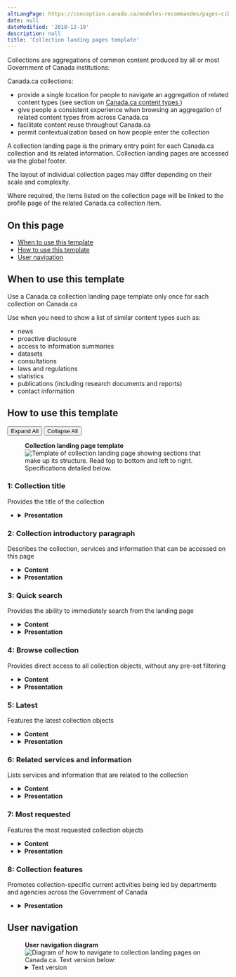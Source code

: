 ```yaml
---
altLangPage: https://conception.canada.ca/modeles-recommandes/pages-cibles-collections.html
date: null
dateModified: '2018-12-19'
description: null
title: 'Collection landing pages template'
---
```



<div>
 
 <section>
  <p>
   Collections are aggregations of common content produced by all or most Government of Canada institutions:
  </p>
  <p>
   Canada.ca collections:
  </p>
  <ul>
   <li>
    provide a single location for people to navigate an aggregation of related content types (see section on
    <a href="{{ site.url }}/architecture/content-types.html">
     Canada.ca content types
    </a>
    )
   </li>
   <li>
    give people a consistent experience when browsing an aggregation of related content types from across Canada.ca
   </li>
   <li>
    facilitate content reuse throughout Canada.ca
   </li>
   <li>
    permit contextualization based on how people enter the collection
   </li>
  </ul>
  <p>
   A collection landing page is the primary entry point for each Canada.ca collection and its related information. Collection landing pages are accessed via the global footer.
  </p>
  <p>
   The layout of individual collection pages may differ depending on their scale and complexity.
  </p>
  <p>
   Where required, the items listed on the collection page will be linked to the profile page of the related Canada.ca collection item.
  </p>
 </section>
 <section>
  <h2>
   On this page
  </h2>
  <ul>
   <li>
    <a href="#use">
     When to use this template
    </a>
   </li>
   <li>
    <a href="#specifications">
     How to use this template
    </a>
   </li>
   <li>
    <a href="#navigation">
     User navigation
    </a>
   </li>
  </ul>
 </section>
 <section>
  <h2 id="use">
   When to use this template
  </h2>
  <p>
   Use a Canada.ca collection landing page template only once for each collection on Canada.ca
  </p>
  <p>
   Use when you need to show a list of similar content types such as:
  </p>
  <ul>
   <li>
    news
   </li>
   <li>
    proactive disclosure
   </li>
   <li>
    access to information summaries
   </li>
   <li>
    datasets
   </li>
   <li>
    consultations
   </li>
   <li>
    laws and regulations
   </li>
   <li>
    statistics
   </li>
   <li>
    publications (including research documents and reports)
   </li>
   <li>
    contact information
   </li>
  </ul>
 </section>
 <section>
  <h2 id="specifications">
   How to use this template
  </h2>
  <div class="btn-group mrgn-bttm-sm">
   <button class="btn btn-default wb-toggle" data-toggle='{"selector": "details", "parent": "#template-elements", "type": "on"}' type="button">
    Expand All
   </button>
   <button class="btn btn-default wb-toggle" data-toggle='{"selector": "details", "parent": "#template-elements", "type": "off"}' type="button">
    Collapse All
   </button>
  </div>
  <div class="row">
   <div class="col-lg-6 pull-right">
    <figure class="mrgn-bttm-lg">
     <figcaption class="text-center">
      <b>
       Collection landing page template
      </b>
     </figcaption>
     <img alt="Template of collection landing page showing sections that make up its structure. Read top to bottom and left to right. Specifications detailed below." class="full-width" src="https://www.canada.ca/content//dam/tbs-sct/images/government-communications/canada-content-style-guide/collection-landing-page-eng.jpg"/>
    </figure>
   </div>
   <div class="col-lg-6 pull-left">
    <section id="template-elements">
     <section>
      <h3>
       1: Collection title
      </h3>
      <p>
       Provides the title of the collection
      </p>
      <ul class="list-unstyled">
       <li id="element2">
        <details class="mrgn-bttm-sm">
         <summary class="wb-toggle" data-toggle='{"print":"on"}'>
          <strong>
           Presentation
          </strong>
         </summary>
         <ul>
          <li>
           the collection title must be a unique H1
          </li>
          <li>
           must be the first component on the page
          </li>
         </ul>
        </details>
       </li>
      </ul>
     </section>
     <section>
      <h3>
       2: Collection introductory paragraph
      </h3>
      <p>
       Describes the collection, services and information that can be accessed on this page
      </p>
      <ul class="list-unstyled">
       <li id="element3">
        <details class="mrgn-bttm-sm">
         <summary class="wb-toggle" data-toggle='{"print":"on"}'>
          <strong>
           Content
          </strong>
         </summary>
         <ul>
          <li>
           provides an overview of the collection
          </li>
          <li>
           keep the text short and concise
          </li>
          <li>
           written for a grade 6-8 reading level
          </li>
         </ul>
        </details>
       </li>
       <li id="element4">
        <details class="mrgn-bttm-sm">
         <summary class="wb-toggle" data-toggle='{"print":"on"}'>
          <strong>
           Presentation
          </strong>
         </summary>
         <ul>
          <li>
           appears below the collection title
          </li>
         </ul>
        </details>
       </li>
      </ul>
     </section>
     <section>
      <h3>
       3: Quick search
      </h3>
      <p>
       Provides the ability to immediately search from the landing page
      </p>
      <ul class="list-unstyled">
       <li id="element5">
        <details class="mrgn-bttm-sm">
         <summary class="wb-toggle" data-toggle='{"print":"on"}'>
          <strong>
           Content
          </strong>
         </summary>
         <ul>
          <li>
           must be implemented using appropriate
           <abbr title="Web Experience Toolkit">
            WET
           </abbr>
           components
          </li>
         </ul>
        </details>
       </li>
       <li id="element6">
        <details class="mrgn-bttm-sm">
         <summary class="wb-toggle" data-toggle='{"print":"on"}'>
          <strong>
           Presentation
          </strong>
         </summary>
         <ul>
          <li>
           appears below the collection introductory paragraph
          </li>
          <li>
           heading is labelled “Find a [collection object]”
          </li>
         </ul>
        </details>
       </li>
      </ul>
     </section>
     <section>
      <h3>
       4: Browse collection
      </h3>
      <p>
       Provides direct access to all collection objects, without any pre-set filtering
      </p>
      <ul class="list-unstyled">
       <li id="element7">
        <details class="mrgn-bttm-sm">
         <summary class="wb-toggle" data-toggle='{"print":"on"}'>
          <strong>
           Content
          </strong>
         </summary>
         <ul>
          <li>
           provides unfiltered access to the collection’s faceted finder
          </li>
         </ul>
        </details>
       </li>
       <li id="element8">
        <details class="mrgn-bttm-sm">
         <summary class="wb-toggle" data-toggle='{"print":"on"}'>
          <strong>
           Presentation
          </strong>
         </summary>
         <ul>
          <li>
           appears below the quick search function
          </li>
          <li>
           heading is labelled “Browse [collection objects]”
          </li>
         </ul>
        </details>
       </li>
      </ul>
     </section>
     <section>
      <h3>
       5: Latest
      </h3>
      <p>
       Features the latest collection objects
      </p>
      <ul class="list-unstyled">
       <li id="element9">
        <details class="mrgn-bttm-sm">
         <summary class="wb-toggle" data-toggle='{"print":"on"}'>
          <strong>
           Content
          </strong>
         </summary>
         <ul>
          <li>
           lists the latest collection objects based upon the date they were added to the collection
          </li>
          <li>
           a minimum of 2 links is recommended
          </li>
          <li>
           a maximum of 7 links is allowed
          </li>
          <li>
           links to all collection objects sorted by date
          </li>
         </ul>
        </details>
       </li>
       <li id="element10">
        <details class="mrgn-bttm-sm">
         <summary class="wb-toggle" data-toggle='{"print":"on"}'>
          <strong>
           Presentation
          </strong>
         </summary>
         <ul>
          <li>
           appears to the right of the quick search function
          </li>
          <li>
           heading is labelled “Latest [collection objects]”
          </li>
         </ul>
        </details>
       </li>
      </ul>
     </section>
     <section>
      <h3>
       6: Related services and information
      </h3>
      <p>
       Lists services and information that are related to the collection
      </p>
      <ul class="list-unstyled">
       <li id="element11">
        <details class="mrgn-bttm-sm">
         <summary class="wb-toggle" data-toggle='{"print":"on"}'>
          <strong>
           Content
          </strong>
         </summary>
         <ul>
          <li>
           lists topics, services and information related to the collection
          </li>
          <li>
           services and information are prioritized based on page-view metrics and user-research
          </li>
          <li>
           a minimum of 6 items is recommended
          </li>
          <li>
           a maximum of 15 items is allowed
          </li>
          <li>
           the optimal character limit for hyperlinks is 45 characters (with spaces) for both official languages, but can extend to 75 characters (with spaces)
          </li>
          <li>
           the character limit for description text (doormat) is 120 characters (with spaces) in both official languages. Description text does not contain hyperlinked text
          </li>
         </ul>
        </details>
       </li>
       <li id="element12">
        <details class="mrgn-bttm-sm">
         <summary class="wb-toggle" data-toggle='{"print":"on"}'>
          <strong>
           Presentation
          </strong>
         </summary>
         <ul>
          <li>
           appears below “Browse [collection objects]”
          </li>
          <li>
           heading is labelled “Related services and information”
          </li>
          <li>
           priority sequencing is from left to right
          </li>
         </ul>
        </details>
       </li>
      </ul>
     </section>
     <section>
      <h3>
       7: Most requested
      </h3>
      <p>
       Features the most requested collection objects
      </p>
      <ul class="list-unstyled">
       <li id="element13">
        <details class="mrgn-bttm-sm">
         <summary class="wb-toggle" data-toggle='{"print":"on"}'>
          <strong>
           Content
          </strong>
         </summary>
         <ul>
          <li>
           use the
           <a href="../common-design-patterns/most-requested.html">
            Most requested
           </a>
           pattern
          </li>
         </ul>
        </details>
       </li>
       <li id="element14">
        <details class="mrgn-bttm-sm">
         <summary class="wb-toggle" data-toggle='{"print":"on"}'>
          <strong>
           Presentation
          </strong>
         </summary>
         <ul>
          <li>
           appears to the right of the quick search function
          </li>
          <li>
           the heading is labelled “Most requested [collection objects]”
          </li>
         </ul>
        </details>
       </li>
      </ul>
     </section>
     <section>
      <h3>
       8: Collection features
      </h3>
      <p>
       Promotes collection-specific current activities being led by departments and agencies across the Government  of Canada
      </p>
      <ul class="list-unstyled">
       <li id="element16">
        <details class="mrgn-bttm-sm">
         <summary class="wb-toggle" data-toggle='{"print":"on"}'>
          <strong>
           Presentation
          </strong>
         </summary>
         <ul>
          <li>
           use the
           <a href="../common-design-patterns/feature-tiles.html">
            Context-specific features
           </a>
           pattern
          </li>
         </ul>
        </details>
       </li>
      </ul>
     </section>
    </section>
   </div>
  </div>
 </section>
 <section>
  <h2 id="navigation">
   User navigation
  </h2>
  <figure class="mrgn-bttm-lg">
   <figcaption class="text-center">
    <b>
     User navigation diagram
    </b>
   </figcaption>
   <img alt="Diagram of how to navigate to collection landing pages on Canada.ca. Text version below:" class="img-responsive center-block" src="https://www.canada.ca/content//dam/tbs-sct/images/government-communications/canada-content-style-guide/collections-pages-ia-eng.png"/>
   <details>
    <summary class="wb-toggle" data-toggle='{"print":"on"}'>
     Text version
    </summary>
    <p>
     Canada.ca collections are accessed through the global footer via a collections landing page for the particular collection.
    </p>
    <p>
     The primary organizing principle of a collection is a single content type or group of related content types. Collections allow for a minimum of 2 kinds of navigation through the content:
    </p>
    <ul>
     <li>
      Non-filtered – allowing people to view all items and then filter them through information architecture facets (for  example, themes, topics, institutions), as required.
     </li>
     <li>
      Pre-filtered – allowing people to view all items filtered by an information architecture facet and then remove or change the filter, as required.
     </li>
    </ul>
    <p>
     Non-filtered access to Canada.ca collections is promoted via links in the global footer. Pre-filtered access is contextual, for  example, via links from theme pages, topic pages or institutional profile pages.
    </p>
   </details>
  </figure>
 </section>
</div>


